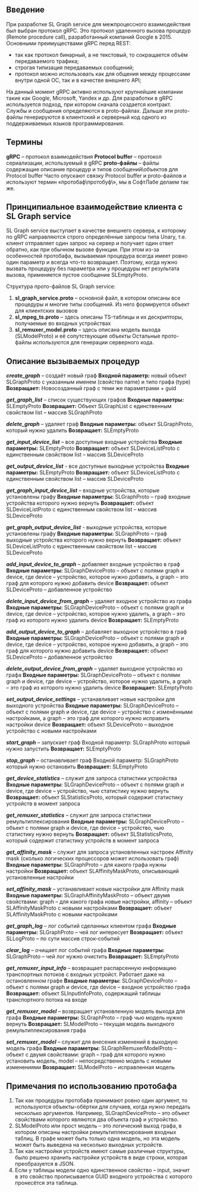 ## Введение

При разработке SL Graph service для межпроцессного взаимодействия был выбран протокол gRPC. Это протокол удаленного вызова процедур (Remote procedure call), разработанный компаний Google в 2015. Основными преимуществами gRPC перед REST: 
* так как протокол бинарный, а не текстовый, то сокращается объём передаваемого трафика;
* строгая типизация передаваемых сообщений;
* протокол можно использовать как для общения между процессами внутри одной ОС, так и в качестве внешнего API;

На данный момент gRPC активно используют крупнейшие компании такие как Google, Microsoft, Yandex и др.
Для разработки в gRPC используется подход, при котором сначала создается контракт. Службы и сообщения определяются в proto-файлах. Дальше эти proto-файлы генерируются в клиентский и серверный код одного из поддерживаемых языков программирования.

## Термины
**gRPC** – протокол взаимодействия
**Protocol buffer** – протокол сериализации, используемый в gRPC
**proto-файлы** – файлы содержащие описание процедур и типов сообщений\объектов для Protocol buffer
Часто опускают связку Protocol buffer и proto-файлов и используют термин «протобаф\протобуф\», мы в СофтЛабе делаем так же.
## Принципиальное взаимодействие клиента с SL Graph service

SL Graph service выступает в качестве внешнего сервера, к которому по gRPC направляются строго определённые запросы типа Unary, т.е. клиент отправляет один запрос на сервер и получает один ответ обратно, как при обычном вызове функции. При этом из-за особенностей протобафа, вызываемая процедура всегда имеет ровно один параметр и всегда что-то возвращает. Поэтому, когда нужно вызвать процедуру без параметра или у процедуры нет результата вызова, применяется пустое сообщение SLEmptyProto.

Структура прото-файлов SL Graph service:
1) **sl_graph_service.proto** – основной файл, в котором описаны все процедуры и многие типы сообщений. Из него формируется объект для клиентских вызовов
2) **sl_mpeg_ts.proto** – здесь описаны TS-таблицы и их дескрипторы, получаемые во входных устройствах
3) **sl_remuxer_model.proto** – здесь описана модель выхода (SLModelProto) и её сопутствующие объекты
Остальные прото-файлы используются для генерации серверного кода.

## Описание вызываемых процедур


***create_graph*** – создаёт новый граф
**Входной параметр:** новый объект SLGraphProto с указанным именем (свойство name) и типо графа (type)
**Возвращает:** Новосозданный граф с теми же параметрами + guid

***get_graph_list*** – список существующих графов
**Входные параметры:** SLEmptyProto
**Возвращает:** Объект SLGraphList с единственным свойством list – массив SLGraphProto

***delete_graph*** – удаляет граф
**Входные параметры:** объект SLGraphProto, который нужно удалить
**Возвращает:** SLEmptyProto

***get_input_device_list*** – все доступные входные устройства
**Входные параметры:** SLEmptyProto
**Возвращает:**  объект SLDeviceListProto с единственным свойством list – массив SLDeviceProto

***get_output_device_list*** - все доступные выходные устройства
**Входные параметры:** SLEmptyProto
**Возвращает:**  объект SLDeviceListProto с единственным свойством list – массив SLDeviceProto

***get_graph_input_device_list*** – входные устройства, которые установлены графу
**Входные параметры:** SLGraphProto – граф входные устройства которого нужно вернуть
**Возвращает:**  объект SLDeviceListProto с единственным свойством list – массив SLDeviceProto

***get_graph_output_device_list*** - выходные устройства, которые установлены графу
**Входные параметры:** SLGraphProto – граф выходные устройства которого нужно вернуть
**Возвращает:**  объект SLDeviceListProto с единственным свойством list – массив SLDeviceProto

***add_input_device_to_graph*** – добавляет входные устройство в граф
**Входные параметры:** SLGraphDeviceProto – объект с полями graph и device, где device – устройство, которое нужно добавить, а graph – это граф для которого нужно добавить device
**Возвращает:**  объект SLDeviceProto – добавленное устройство

***delete_input_device_from_graph*** – удаляет входное устройство из графа
**Входные параметры:** SLGraphDeviceProto – объект с полями graph и device, где device – устройство, которое нужно удалить, а graph – это граф из которого нужно удалить device
**Возвращает:**  SLEmptyProto

***add_output_device_to_graph*** – добавляет выходное устройство в граф
**Входные параметры:** SLGraphDeviceProto – объект с полями graph и device, где device – устройство, которое нужно добавить, а graph – это граф для которого нужно добавить device
**Возвращает:**  объект SLDeviceProto – добавленное устройство

***delete_output_device_from_graph*** – удаляет выходное устройство из графа
**Входные параметры:** SLGraphDeviceProto – объект с полями graph и device, где device – устройство, которое нужно удалить, а graph – это граф из которого нужно удалить device
**Возвращает:**  SLEmptyProto

***set_output_device_settings*** – устанавливает новые настройки для выходного устройства
**Входные параметры:** SLGraphDeviceProto – объект с полями graph и device, где device – устройство с изменёнными настройками, а graph – это граф для которого нужно исправить настройки device
**Возвращает:**  объект SLDeviceProto – выходное устройство с новыми настройками

***start_graph*** – запускает граф
Входной параметр: SLGraphProto который нужно запустить
**Возвращает:** SLEmptyProto

***stop_graph*** – останавливает граф
Входной параметр: SLGraphProto который нужно остановить
**Возвращает:** SLEmptyProto

***get_device_statistics*** – служит для запроса статистики устройства
**Входные параметры:** SLGraphDeviceProto – объект с полями graph и device, где device – устройство, чью статистику нужно вернуть
**Возвращает:**  объект SLStatisticsProto, который содержит статистику устройств в момент запроса

***get_remuxer_statistics*** – служит для запроса статистики ремультиплексирования
**Входные параметры:** SLGraphDeviceProto – объект с полями graph и device, где device – устройство, чью статистику нужно вернуть
**Возвращает:**  объект SLStatisticsProto, который содержит статистику устройств в момент запроса

***get_affinity_mask*** – служит для запроса установленных настроек Affinity mask (сколько логических процессоров может использовать граф)
**Входные параметры:** SLGraphProto – для какого графа нужны настройки
**Возвращает:**  объект SLAffinityMaskProto, описывающий установленные настройки

***set_affinity_mask*** – устанавливает новые настройки для Affinity mask
**Входные параметры:** SLGraphAffinityMaskProto – объект двумя свойствами: graph – для какого графа новые настройки, affinity – объект SLAffinityMaskProto с новыми настройками
**Возвращает:**  объект SLAffinityMaskProto с новыми настройками

***get_graph_log*** – лог событий сделанных клиентом графа
**Входные параметры:** SLGraphProto – чей лог интересует
**Возвращает:**  объект SLLogProto – по сути массив строк-событий

***clear_log*** – очищает лог событий графа
**Входные параметры:** SLGraphProto – чей лог нужно очистить
**Возвращает:**  SLEmptyProto

***get_remuxer_input_info*** – возвращает распарсенную информацию транспортных потоков с входных устройст. Работает даже на остановленном графе
**Входные параметры:** SLGraphDeviceProto – объект с полями graph и device, где device – входное устройство графа
**Возвращает:** объект SLInputInfoProto, содержащий таблицы транспортного потока на входе

***get_remuxer_model*** – возвращает установленную модель выхода для графа
**Входные параметры:** SLGraphProto – граф чью модель нужно вернуть
**Возвращает:** SLModelProto – текущая модель выходного ремультиплексирования графа

***set_remuxer_model*** – служит для внесения изменений в выходную модель графа
**Входные параметры:** SLGraphRemuxerModelProto – объект с двумя свойствами: graph – граф для которого нужно установить модель, model – непосредственно модель с новыми изменениями
**Возвращает:** SLModelProto – исправленная модель

## Примечания по использованию протобафа

1)  Так как процедуры протобафа принимают ровно один аргумент, то используются объекты-обёртки для случаев, когда нужно передать несколько аргументов. Например, SLGraphDeviceProto – это объект свойствами которого являются два объекта граф и устройство.
2)  SLModelProto или прост модель – это логический выход графа, в котором описаны настройки ремультиплексирования входных таблиц. В графе может быть только одна модель, но эта модель может быть выведена на несколько выходных устройств.
3)  Так как настройки устройств имеют самые различные структуры, было решено хранить настройки устройств в виде строки, которая преобразуется в JSON.
4)  Если у таблицы модели одно единственное свойство – input, значит в это свойство прописывается GUID входного устройства с которого пронесётся эта таблица.
